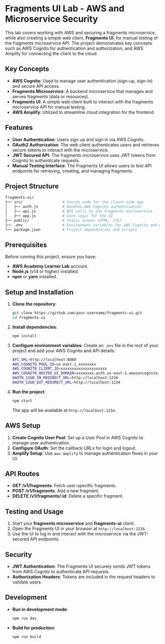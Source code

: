 
# Fragments UI Lab - AWS and Microservice Security

This lab covers working with AWS and securing a fragments microservice, while also creating a simple web client, **Fragments UI**, for manual testing of the fragments microservice API. The project demonstrates key concepts such as AWS Cognito for authentication and authorization, and AWS Amplify for connecting the client to the cloud.

## Key Concepts

- **AWS Cognito**: Used to manage user authentication (sign-up, sign-in) and secure API access.
- **Fragments Microservice**: A backend microservice that manages and serves fragments (data or resources).
- **Fragments UI**: A simple web client built to interact with the fragments microservice API for manual testing.
- **AWS Amplify**: Utilized to streamline cloud integration for the frontend.

## Features

- **User Authentication**: Users sign up and sign in via AWS Cognito.
- **OAuth2 Authorization**: The web client authenticates users and retrieves secure tokens to interact with the microservice.
- **JWT Secured API**: The fragments microservice uses JWT tokens from Cognito to authenticate requests.
- **Manual Testing Interface**: The Fragments UI allows users to test API endpoints for retrieving, creating, and managing fragments.

## Project Structure

```bash
fragments-ui/
├── src/                  # Source code for the client-side app
│   ├── auth.js           # Handles AWS Cognito authentication
│   ├── api.js            # API calls to the fragments microservice
│   ├── app.js            # Core logic for the UI
├── public/               # Static assets (HTML, CSS)
├── .env                  # Environment variables for AWS Cognito and API config
└── package.json          # Project dependencies and scripts
```

## Prerequisites

Before running this project, ensure you have:

- **AWS Academy Learner Lab** account.
- **Node.js** (v14 or higher) installed.
- **npm** or **yarn** installed.

## Setup and Installation

1. **Clone the repository**:
   ```bash
   git clone https://github.com/your-username/fragments-ui.git
   cd fragments-ui
   ```

2. **Install dependencies**:
   ```bash
   npm install
   ```

3. **Configure environment variables**:
   Create an `.env` file in the root of your project and add your AWS Cognito and API details:
   ```bash
   API_URL=http://localhost:8080
   AWS_COGNITO_POOL_ID=us-east-1_xxxxxxxx
   AWS_COGNITO_CLIENT_ID=xxxxxxxxxxxxxxxxxxxxx
   AWS_COGNITO_HOSTED_UI_DOMAIN=xxxxxxxx.auth.us-east-1.amazoncognito.com
   OAUTH_SIGN_IN_REDIRECT_URL=http://localhost:1234
   OAUTH_SIGN_OUT_REDIRECT_URL=http://localhost:1234
   ```

4. **Run the project**:
   ```bash
   npm start
   ```
   The app will be available at `http://localhost:1234`.

## AWS Setup

1. **Create Cognito User Pool**: Set up a User Pool in AWS Cognito to manage user authentication.
2. **Configure OAuth**: Set the callback URLs for login and logout.
3. **Amplify Setup**: Use `aws-amplify` to manage authentication flows in your UI.

## API Routes

- **GET /v1/fragments**: Fetch user-specific fragments.
- **POST /v1/fragments**: Add a new fragment.
- **DELETE /v1/fragments/:id**: Delete a specific fragment.

## Testing and Usage

1. Start your **fragments microservice** and **fragments-ui** client.
2. Open the Fragments UI in your browser at `http://localhost:1234`.
3. Use the UI to log in and interact with the microservice via the JWT-secured API endpoints.

## Security

- **JWT Authentication**: The Fragments UI securely sends JWT tokens from AWS Cognito to authenticate API requests.
- **Authorization Headers**: Tokens are included in the request headers to validate users.

## Development

- **Run in development mode**:
   ```bash
   npm run dev
   ```

- **Build for production**:
   ```bash
   npm run build
   ```
